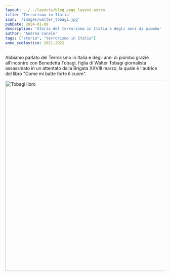 ```yaml
---
layout: ../../layouts/blog_page_layout.astro
title: 'Terrorismo in Italia'
icon: '/images/walter_tobagi.jpg'
pubDate: 2024-01-09
description: 'Storia del terrorismo in Italia e degli anni di piombo'
author: 'Andrea Canale'
tags: ["storia", "terrorismo in Italia"]
anno_scolastico: 2021-2022
---
```


Abbiamo parlato del Terrorismo in Italia e degli anni di piombo grazie all'incontro con Benedetta Tobagi, figlia di Walter Tobagi giornalista assassinato in un attentato dalla Brigata XXVIII marzo, la quale è l'autrice del libro "Come mi batte forte il cuore".

<img src="/Portfolio_New/images/tobagi_libro.jpg" alt="Tobagi libro" width="600px" />
